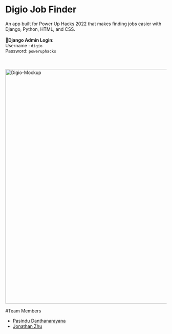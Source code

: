 # Digio Job Finder
An app built for Power Up Hacks 2022 that makes finding jobs easier with Django, Python, HTML, and CSS.
<br><br>
**🔑Django Admin Login:**<br>
Username : ```digio```
<br>
Password: ```poweruphacks```

<br>
<br>
<img alt="Digio-Mockup" width="730" src="https://i.ibb.co/cY521V9/digio-mockup.jpg">

#Team Members
* [Pasindu Danthanarayana](https://github.com/pasindu651)
* [Jonathan Zhu](https://github.com/jiasunzhu613)

